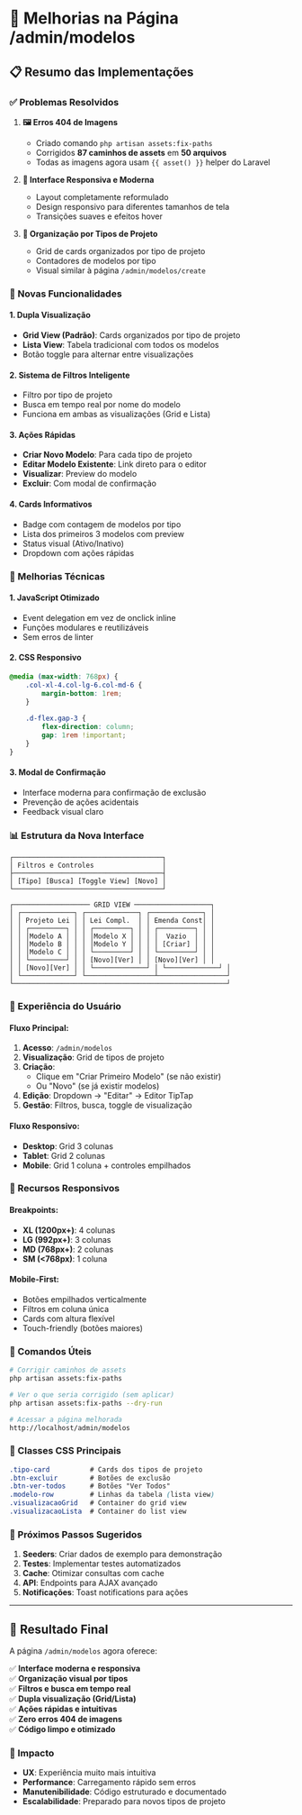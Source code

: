 # 🚀 Melhorias na Página /admin/modelos

## 📋 Resumo das Implementações

### ✅ Problemas Resolvidos

1. **🖼️ Erros 404 de Imagens**
   - Criado comando `php artisan assets:fix-paths` 
   - Corrigidos **87 caminhos de assets** em **50 arquivos**
   - Todas as imagens agora usam `{{ asset() }}` helper do Laravel

2. **📱 Interface Responsiva e Moderna**
   - Layout completamente reformulado
   - Design responsivo para diferentes tamanhos de tela
   - Transições suaves e efeitos hover

3. **🎯 Organização por Tipos de Projeto**
   - Grid de cards organizados por tipo de projeto
   - Contadores de modelos por tipo
   - Visual similar à página `/admin/modelos/create`

### 🎨 Novas Funcionalidades

#### 1. **Dupla Visualização**
- **Grid View (Padrão)**: Cards organizados por tipo de projeto
- **Lista View**: Tabela tradicional com todos os modelos
- Botão toggle para alternar entre visualizações

#### 2. **Sistema de Filtros Inteligente**
- Filtro por tipo de projeto
- Busca em tempo real por nome do modelo
- Funciona em ambas as visualizações (Grid e Lista)

#### 3. **Ações Rápidas**
- **Criar Novo Modelo**: Para cada tipo de projeto
- **Editar Modelo Existente**: Link direto para o editor
- **Visualizar**: Preview do modelo
- **Excluir**: Com modal de confirmação

#### 4. **Cards Informativos**
- Badge com contagem de modelos por tipo
- Lista dos primeiros 3 modelos com preview
- Status visual (Ativo/Inativo)
- Dropdown com ações rápidas

### 🔧 Melhorias Técnicas

#### 1. **JavaScript Otimizado**
- Event delegation em vez de onclick inline
- Funções modulares e reutilizáveis
- Sem erros de linter

#### 2. **CSS Responsivo**
```css
@media (max-width: 768px) {
    .col-xl-4.col-lg-6.col-md-6 {
        margin-bottom: 1rem;
    }
    
    .d-flex.gap-3 {
        flex-direction: column;
        gap: 1rem !important;
    }
}
```

#### 3. **Modal de Confirmação**
- Interface moderna para confirmação de exclusão
- Prevenção de ações acidentais
- Feedback visual claro

### 📊 Estrutura da Nova Interface

```
┌─────────────────────────────────────┐
│ Filtros e Controles                 │
├─────────────────────────────────────┤
│ [Tipo] [Busca] [Toggle View] [Novo] │
└─────────────────────────────────────┘

┌─────────────────── GRID VIEW ───────────────────┐
│ ┌─────────────┐ ┌─────────────┐ ┌─────────────┐ │
│ │ Projeto Lei │ │ Lei Compl.  │ │ Emenda Const│ │
│ │ ┌─────────┐ │ │ ┌─────────┐ │ │ ┌─────────┐ │ │
│ │ │Modelo A │ │ │ │Modelo X │ │ │ │  Vazio  │ │ │
│ │ │Modelo B │ │ │ │Modelo Y │ │ │ │ [Criar] │ │ │
│ │ │Modelo C │ │ │ └─────────┘ │ │ └─────────┘ │ │
│ │ └─────────┘ │ │ [Novo][Ver] │ │ [Novo][Ver] │ │
│ │ [Novo][Ver] │ │ └─────────────┘ │ └─────────────┘ │
│ └─────────────┘ └─────────────────┴─────────────────┘
└─────────────────────────────────────────────────────┘
```

### 🎯 Experiência do Usuário

#### Fluxo Principal:
1. **Acesso**: `/admin/modelos`
2. **Visualização**: Grid de tipos de projeto
3. **Criação**: 
   - Clique em "Criar Primeiro Modelo" (se não existir)
   - Ou "Novo" (se já existir modelos)
4. **Edição**: Dropdown → "Editar" → Editor TipTap
5. **Gestão**: Filtros, busca, toggle de visualização

#### Fluxo Responsivo:
- **Desktop**: Grid 3 colunas
- **Tablet**: Grid 2 colunas  
- **Mobile**: Grid 1 coluna + controles empilhados

### 📱 Recursos Responsivos

#### Breakpoints:
- **XL (1200px+)**: 4 colunas
- **LG (992px+)**: 3 colunas
- **MD (768px+)**: 2 colunas
- **SM (<768px)**: 1 coluna

#### Mobile-First:
- Botões empilhados verticalmente
- Filtros em coluna única
- Cards com altura flexível
- Touch-friendly (botões maiores)

### 🔧 Comandos Úteis

```bash
# Corrigir caminhos de assets
php artisan assets:fix-paths

# Ver o que seria corrigido (sem aplicar)
php artisan assets:fix-paths --dry-run

# Acessar a página melhorada
http://localhost/admin/modelos
```

### 🎨 Classes CSS Principais

```css
.tipo-card          # Cards dos tipos de projeto
.btn-excluir        # Botões de exclusão
.btn-ver-todos      # Botões "Ver Todos"
.modelo-row         # Linhas da tabela (lista view)
.visualizacaoGrid   # Container do grid view
.visualizacaoLista  # Container do list view
```

### 🚀 Próximos Passos Sugeridos

1. **Seeders**: Criar dados de exemplo para demonstração
2. **Testes**: Implementar testes automatizados
3. **Cache**: Otimizar consultas com cache
4. **API**: Endpoints para AJAX avançado
5. **Notificações**: Toast notifications para ações

---

## 📸 Resultado Final

A página `/admin/modelos` agora oferece:

✅ **Interface moderna e responsiva**  
✅ **Organização visual por tipos**  
✅ **Filtros e busca em tempo real**  
✅ **Dupla visualização (Grid/Lista)**  
✅ **Ações rápidas e intuitivas**  
✅ **Zero erros 404 de imagens**  
✅ **Código limpo e otimizado**  

### 🎯 Impacto
- **UX**: Experiência muito mais intuitiva
- **Performance**: Carregamento rápido sem erros
- **Manutenibilidade**: Código estruturado e documentado
- **Escalabilidade**: Preparado para novos tipos de projeto 
